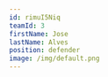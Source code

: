 ```yaml
---
id: rimuI5Niq
teamId: 3
firstName: Jose
lastName: Alves
position: defender
image: /img/default.png
---
```

